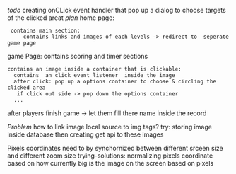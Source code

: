 _todo_
creating onCLick event handler that pop up a dialog to choose targets of the clicked areat
_plan_
home page:

<!-- contains nav bar: links to record -->

<!-- contains footer: made by cookie turtle and a link to my github -->

     contains main section:
         contains links and images of each levels -> redirect to  seperate game page

game Page:
contains scoring and timer sections

    contains an image inside a container that is clickable:
      contains  an click event listener  inside the image
      after click: pop up a options container to choose & circling the clicked area
       if click out side -> pop down the options container
      ...

after players finish game -> let them fill there name inside the record

_Problem_
how to link image local source to img tags?
try: storing image inside database
then creating get api to these images

Pixels coordinates need to by synchornized between different srceen size and different zoom size
trying-solutions: normalizing pixels coordinate based on how currently big is the image on the screen based on pixels
